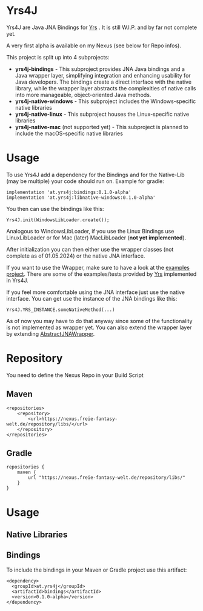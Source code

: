 # Yrs4J
Yrs4J are Java JNA Bindings for [Yrs](https://github.com/y-crdt/y-crdt) . 
It is still W.I.P. and by far not complete yet. 

A very first alpha is available on my Nexus (see below for Repo infos).

This project is split up into 4 subprojects: 
- **yrs4j-bindings** - This subproject provides JNA Java bindings and a Java wrapper layer, simplifying integration and enhancing usability for Java developers. The bindings create a direct interface with the native library, while the wrapper layer abstracts the complexities of native calls into more manageable, object-oriented Java methods.
- **yrs4j-native-windows** - This subproject includes the Windows-specific native libraries
- **yrs4j-native-linux** - This subproject houses the Linux-specific native libraries
- **yrs4j-native-mac** (not supported yet) - This subproject is planned to include the macOS-specific native libraries

# Usage
To use Yrs4J add a dependency for the Bindings and for the Native-Lib (may be multiple) your code should run on. 
Example for gradle:

    implementation 'at.yrs4j:bindings:0.1.0-alpha'
    implementation 'at.yrs4j:libnative-windows:0.1.0-alpha'

You then can use the bindings like this:

    Yrs4J.init(WindowsLibLoader.create());

Analogous to WindowsLibLoader, if you use the Linux Bindings use LinuxLibLoader or for Mac (later) MacLibLoader (**not yet implemented**).

After initialization you can then either use the wrapper classes (not complete as of 01.05.2024) or the native JNA interface. 

If you want to use the Wrapper, make sure to have a look at the [examples project](https://github.com/segreeeen/Yrs4J/blob/main/yrs4j-examples/src/main/java/at/yrs4j/example/Main.java). There are some of the examples/tests provided by [Yrs](https://github.com/y-crdt/y-crdt) implemented in Yrs4J.

If you feel more comfortable using the JNA interface just use the native interface. You can get use the instance of the JNA bindings like this:

    Yrs4J.YRS_INSTANCE.someNativeMethod(...)

As of now you may have to do that anyway since some of the functionality is not implemented as wrapper yet. You can also extend the wrapper layer by extending [AbstractJNAWrapper](https://github.com/segreeeen/Yrs4J/blob/main/yrs4j-bindings/src/main/java/at/yrs4j/wrapper/AbstractJNAWrapper.java).

# Repository
You need to define the Nexus Repo in your Build Script
## Maven 

    <repositories>
        <repository>
            <url>https://nexus.freie-fantasy-welt.de/repository/libs/</url>
        </repository>
    </repositories>

## Gradle

    repositories {
        maven {
            url "https://nexus.freie-fantasy-welt.de/repository/libs/"
        }
    }    

# Usage

## Native Libraries


## Bindings
To include the bindings in your Maven or Gradle project use this artifact:

    <dependency>
      <groupId>at.yrs4j</groupId>
      <artifactId>bindings</artifactId>
      <version>0.1.0-alpha</version>
    </dependency>
